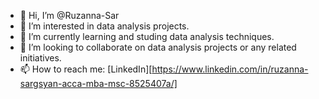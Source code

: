 - 👋 Hi, I’m @Ruzanna-Sar
- 👀 I’m interested in data analysis projects.
- 🌱 I’m currently learning and studing data analysis techniques.
- 💞️ I’m looking to collaborate on data analysis projects or any related initiatives.
- 📫 How to reach me: [LinkedIn][https://www.linkedin.com/in/ruzanna-sargsyan-acca-mba-msc-8525407a/]

<!---
Ruzanna-Sar/Ruzanna-Sar is a ✨ special ✨ repository because its `README.md` (this file) appears on your GitHub profile.
You can click the Preview link to take a look at your changes.
--->
